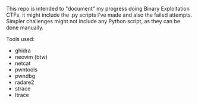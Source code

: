 This repo is intended to "document" my progress doing Binary Exploitation CTFs, it might include the .py scripts i've made and also the failed attempts.
Simpler challenges might not include any Python script, as they can be done manually.
  

Tools used:  
- ghidra  
- neovim (btw)  
- netcat
- pwntools  
- pwndbg  
- radare2  
- strace  
- ltrace  
